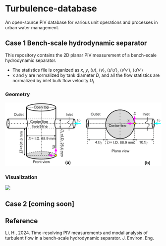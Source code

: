 # Turbulence-database
An open-source PIV database for various unit operations and processes in urban water management.

## Case 1 Bench-scale hydrodynamic separator
This repository contains the 2D planar PIV measurement of a bench-scale hydrodynamic separator.
- The statistics file is organized as $x$, $y$, $\left\langle u \right\rangle$, $\left\langle v \right\rangle$, $\left\langle u'u' \right\rangle$, $\left\langle v'v' \right\rangle$, $\left\langle u'v' \right\rangle$
- x and y are normalized by tank diameter $D$, and all the flow statistics are normalized by inlet bulk flow velocity $U_I$
### Geometry
<img src="HS/HS_config.png" width="600">

### Visualization
<img src="HS/HS_demo.gif" width="600">

## Case 2 [coming soon]

## Reference
Li, H., 2024. Time-resolving PIV measurements and modal analysis of turbulent flow in a bench-scale hydrodynamic separator. J. Environ. Eng.
